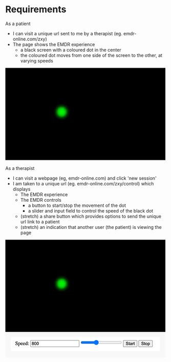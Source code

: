 # Requirements

As a patient
- I can visit a unique url sent to me by a therapist (eg. emdr-online.com/zxy)
- The page shows the EMDR experience
    - a black screen with a coloured dot in the center
    - the coloured dot moves from one side of the screen to the other, at varying speeds

![](/assets/emdr-example.gif)

As a therapist 
- I can visit a webpage (eg, emdr-online.com) and click 'new session'
- I am taken to a unique url (eg. emdr-online.com/zxy/control) which displays
    - The EMDR experience
    - The EMDR controls
        - a button to start/stop the movement of the dot
        - a slider and input field to control the speed of the black dot
    - (stretch) a share button which provides options to send the unique url link to a patient
    - (stretch) an indication that another user (the patient) is viewing the page

![](/assets/emdr-example-control.png)
